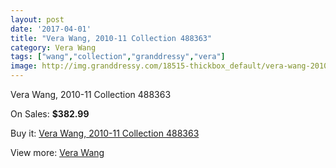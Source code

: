 ```yaml
---
layout: post
date: '2017-04-01'
title: "Vera Wang, 2010-11 Collection 488363"
category: Vera Wang
tags: ["wang","collection","granddressy","vera"]
image: http://img.granddressy.com/18515-thickbox_default/vera-wang-2010-11-collection-488363.jpg
---
```

Vera Wang, 2010-11 Collection 488363

On Sales: **$382.99**
<a href="https://www.granddressy.com/en/vera-wang/17498-vera-wang-2010-11-collection-488363.html"><amp-img layout="responsive" width="600" height="600" src="//img.granddressy.com/18515-thickbox_default/vera-wang-2010-11-collection-488363.jpg" alt="Vera Wang, 2010-11 Collection 488363 0" /></a>

Buy it: [Vera Wang, 2010-11 Collection 488363](https://www.granddressy.com/en/vera-wang/17498-vera-wang-2010-11-collection-488363.html "Vera Wang, 2010-11 Collection 488363")

View more: [Vera Wang](https://www.granddressy.com/en/104-vera-wang "Vera Wang")
